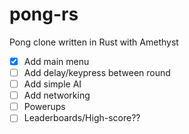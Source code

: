 # pong-rs
Pong clone written in Rust with Amethyst

 - [x] Add main menu
 - [ ] Add delay/keypress between round
 - [ ] Add simple AI
 - [ ] Add networking
 - [ ] Powerups
 - [ ] Leaderboards/High-score??
